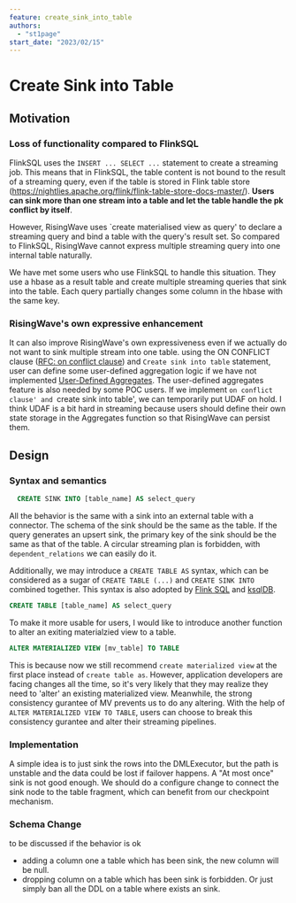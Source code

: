```yaml
---
feature: create_sink_into_table
authors:
  - "st1page"
start_date: "2023/02/15"
---
```


# Create Sink into Table

## Motivation

### Loss of functionality compared to FlinkSQL
FlinkSQL uses the `INSERT ... SELECT ...` statement to create a streaming job. This means that in FlinkSQL, the table content is not bound to the result of a streaming query, even if the table is stored in Flink table store (https://nightlies.apache.org/flink/flink-table-store-docs-master/). **Users can sink more than one stream into a table and let the table handle the pk conflict by itself**.

However, RisingWave uses `create materialised view as query' to declare a streaming query and bind a table with the query's result set. So compared to FlinkSQL, RisingWave cannot express multiple streaming query into one internal table naturally.

We have met some users who use FlinkSQL to handle this situation. They use a hbase as a result table and create multiple streaming queries that sink into the table. Each query partially changes some column in the hbase with the same key. 

### RisingWave's own expressive enhancement
It can also improve RisingWave's own expressiveness even if we actually do not want to sink multiple stream into one table. using the ON CONFLICT clause ([RFC: on conflict clause](https://github.com/risingwavelabs/rfcs/pull/48)) and `Create sink into table` statement, user can define some user-defined aggregation logic if we have not implemented [User-Defined Aggregates](https://www.postgresql.org/docs/current/xaggr.html).
The user-defined aggregates feature is also needed by some POC users. If we implement `on conflict clause' and `create sink into table', we can temporarily put UDAF on hold. I think UDAF is a bit hard in streaming because users should define their own state storage in the Aggregates function so that RisingWave can persist them.

## Design
### Syntax and semantics
```SQL
  CREATE SINK INTO [table_name] AS select_query
```
All the behavior is the same with a sink into an external table with a connector. 
The schema of the sink should be the same as the table.
If the query generates an upsert sink, the primary key of the sink should be the same as that of the table.
A circular streaming plan is forbidden, with `dependent_relations` we can easily do it.

Additionally, we may introduce a `CREATE TABLE AS` syntax, which can be considered as a sugar of `CREATE TABLE (...)` and `CREATE SINK INTO` combined together. This syntax is also adopted by [Flink SQL](https://cwiki.apache.org/confluence/pages/viewpage.action?pageId=199541185) and [ksqlDB](https://docs.ksqldb.io/en/latest/developer-guide/ksqldb-reference/create-table-as-select/).

```sql
CREATE TABLE [table_name] AS select_query
```

To make it more usable for users, I would like to introduce another function to alter an exiting materialzied view to a table.

```sql
ALTER MATERIALIZED VIEW [mv_table] TO TABLE
```

This is because now we still recommend `create materialized view` at the first place instead of `create table as`. However, application developers are facing changes all the time, so it's very likely that they may realize they need to 'alter' an existing materialized view. Meanwhile, the strong consistency gurantee of MV prevents us to do any altering. With the help of `ALTER MATERIALIZED VIEW TO TABLE`, users can choose to break this consistency gurantee and alter their streaming pipelines.


### Implementation
A simple idea is to just sink the rows into the DMLExecutor, but the path is unstable and the data could be lost if failover happens. A "At most once" sink is not good enough.
We should do a configure change to connect the sink node to the table fragment, which can benefit from our checkpoint mechanism.

### Schema Change
to be discussed if the behavior is ok
- adding a column one a table which has been sink, the new column will be null.
- dropping column on a table which has been sink is forbidden.
Or just simply ban all the DDL on a table where exists an sink.
